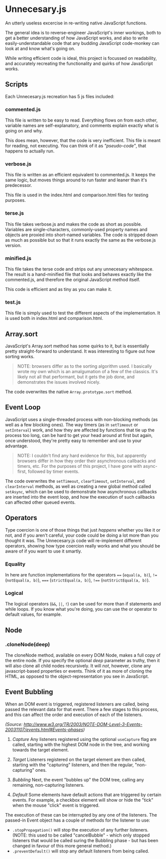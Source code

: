 # Unnecesary.js

An utterly useless excercise in re-writing native JavaScript functions.

The general idea is to reverse-engineer JavaScript's inner workings, 
both to get a better understanding of how JavaScript works, 
and also to write easily-understandable code that any budding JavaScript 
code-monkey can look at and know what's going on.

While writing efficient code is ideal, this project is focussed on readability, 
and accurately recreating the functionality and quirks of how JavaScript works.

## Scripts
Each Unnecesary.js recreation has 5 js files included:

### commented.js
This file is written to be easy to read. Everything flows on from each other, variable names are 
self-explanatory, and comments explain exactly what is going on and why.

This does mean, however, that the code is very inefficient. This file is meant for reading, not 
executing. You can think of it as _"pseudo-code"_, that happens to actually run.

### verbose.js
This file is written as an efficient equivalent to commented.js. It keeps the same logic, but 
moves things around to run faster and leaner than it's predecessor.

This file is used in the index.html and comparison.html files for testing purposes.

### terse.js
This file takes verbose.js and makes the code as short as possible. Variables are 
single-characters, commonly-used property names and objects are proxied into short-named 
variables. The code is stripped down as much as possible but so that it runs exactly the same as 
the verbose.js version.

### minified.js
This file takes the terse code and strips out any unnecesary whitespace. The result is a 
hand-minified file that looks and behaves exactly like the commented.js, and therefore the 
original JavaScript method itself.

This code is efficient and as tiny as you can make it.

### test.js
This file is simply used to test the different aspects of the implementation. It is used both in 
index.html and comparison.html.


## Array.sort
JavaScript's Array.sort method has some quirks to it, but is essentially pretty straight-forward 
to understand. It was interesting to figure out how sorting works.

> NOTE: browsers differ as to the sorting algorithm used. I basically wrote my own which is an 
> amalgumation of a few of the classics. It's likely not all that performant, but it gets the 
> job done, and demonstrates the issues involved nicely.

The code overwrites the native `Array.prototype.sort` method.


## Event Loop

JavaScript uses a single-threaded process with non-blocking methods (as well as a few blocking 
ones). The way timers (as in `setTimeout` or `setInterval`) work, and how they are affected by 
functions that tie up the process too long, can be hard to get your head around at first but 
again, once understood, they're pretty easy to remember and use to your advantage.

> NOTE: I couldn't find any hard evidence for this, but apparently browsers differ in how they 
> order their asynchronous callbacks and timers, etc. For the purposes of this project, I have 
> gone with async-first, followed by timer events.

The code overwrites the `setTimeout`, `clearTimeout`, `setInterval`, and `clearInterval` 
methods, as well as creating a new global method called `setAsync`, which can be used to 
demonstrate how asynchronous callbacks are inserted into the event loop, and how the execution 
of such callbacks can affected other queued events.


## Operators
Type coercion is one of those things that just _happens_ whether you like it or not, and if you 
aren't careful, your code could be doing a lot more than you thought it was. The Unnecesary.js 
code will re-implement different operators, showing how type coercion really works and what you 
should be aware of if you want to use it smartly.

### Equality
In here are function implementations for the operators `==` (`equal(a, b)`),
`!=` (`notEqual(a, b)`), `===` (`strictEqual(a, b)`), `!==` (`notStrictEqual(a, b)`).

### Logical
The logical operators (`&&`, `||`, `!`) can be used for more than if statements and while loops. If 
you know what you're doing, you can use the or operator to default values, for example.


## Node

### .cloneNode(deep)
The cloneNode method, available on every DOM Node, makes a full copy of the entire node. If you 
specify the optional _deep_ parameter as truthy, then it will also clone all child nodes 
recursively. It will _not_, however, clone any javascript-based properties or events. Think of 
it as more of cloning the HTML, as opposed to the object-representation you see in JavaScript.

## Event Bubbling

When an DOM event is triggered, registered listeners are called, being passed the relevant data for that event. There a few stages to this process, and this can affect the order and execution of each of the listeners.

_(Source: http://www.w3.org/TR/2003/NOTE-DOM-Level-3-Events-20031107/events.html#Events-phases)_

1. *Capture*
Any listeners registered using the optional `useCapture` flag are called, starting with the highest DOM node in the tree, and working towards the target element.

2. *Target*
Listeners registered on the target element are then called, starting with the "capturing" listeners, and then the regular, "non-capturing" ones.

3. *Bubbling*
Next, the event "bubbles up" the DOM tree, calling any remaining, non-capturing listeners.

4. *Default*
Some elements have default actions that are triggered by certain events. For example, a checkbox element will show or hide the "tick" when the mouse "click" event is triggered.

The execution of these can be interrupted by any one of the listeners. The passed-in Event object has a couple of methods for the listener to use:

- `.stopPropagation()` will stop the execution of any further listeners. (NOTE: this used to be called "cancelBubble" - which only stopped listeners that would be called suring the Bubbling phase - but has been changed in favour of this more general method.)
- `.preventDefault()` will stop any default listeners from being called.
